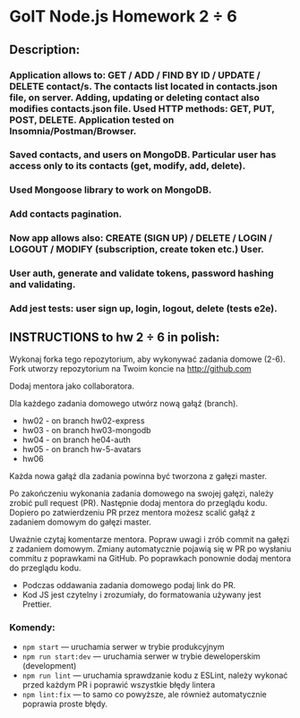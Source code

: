 # GoIT Node.js Homework 2 ÷ 6

## Description:

### Application allows to: GET / ADD / FIND BY ID / UPDATE / DELETE contact/s. The contacts list located in contacts.json file, on server. Adding, updating or deleting contact also modifies contacts.json file. Used HTTP methods: GET, PUT, POST, DELETE. Application tested on Insomnia/Postman/Browser.

### Saved contacts, and users on MongoDB. Particular user has access only to its contacts (get, modify, add, delete).

### Used Mongoose library to work on MongoDB.

### Add contacts pagination.

### Now app allows also: CREATE (SIGN UP) / DELETE / LOGIN / LOGOUT / MODIFY (subscription, create token etc.) User.

### User auth, generate and validate tokens, password hashing and validating.

### Add jest tests: user sign up, login, logout, delete (tests e2e).

## INSTRUCTIONS to hw 2 ÷ 6 in polish:

Wykonaj forka tego repozytorium, aby wykonywać zadania domowe (2-6). Fork utworzy repozytorium na
Twoim koncie na http://github.com

Dodaj mentora jako collaboratora.

Dla każdego zadania domowego utwórz nową gałąź (branch).

- hw02 - on branch hw02-express
- hw03 - on branch hw03-mongodb
- hw04 - on branch he04-auth
- hw05 - on branch hw-5-avatars
- hw06

Każda nowa gałąź dla zadania powinna być tworzona z gałęzi master.

Po zakończeniu wykonania zadania domowego na swojej gałęzi, należy zrobić pull request (PR).
Następnie dodaj mentora do przeglądu kodu. Dopiero po zatwierdzeniu PR przez mentora możesz scalić
gałąź z zadaniem domowym do gałęzi master.

Uważnie czytaj komentarze mentora. Popraw uwagi i zrób commit na gałęzi z zadaniem domowym. Zmiany
automatycznie pojawią się w PR po wysłaniu commitu z poprawkami na GitHub. Po poprawkach ponownie
dodaj mentora do przeglądu kodu.

- Podczas oddawania zadania domowego podaj link do PR.
- Kod JS jest czytelny i zrozumiały, do formatowania używany jest Prettier.

### Komendy:

- `npm start` &mdash; uruchamia serwer w trybie produkcyjnym
- `npm run start:dev` &mdash; uruchamia serwer w trybie deweloperskim (development)
- `npm run lint` &mdash; uruchamia sprawdzanie kodu z ESLint, należy wykonać przed każdym PR i
  poprawić wszystkie błędy lintera
- `npm lint:fix` &mdash; to samo co powyższe, ale również automatycznie poprawia proste błędy.
